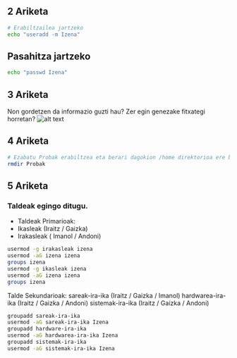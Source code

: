 ## 2 Ariketa

```bash
# Erabiltzailea jartzeko
echo "useradd -m Izena"
```


## Pasahitza jartzeko

```bash
echo "passwd Izena"
```


## 3 Ariketa

Non gordetzen da informazio guzti hau? Zer egin genezake fitxategi horretan?
![alt text](image-4.png)



## 4 Ariketa

```bash
# Ezabatu Probak erabiltzea eta berari dagokion /home direktorioa ere bai agindu bakar batez.
rmdir Probak
```



## 5 Ariketa

### Taldeak egingo ditugu.
- Taldeak Primarioak:
- Ikasleak (Iraitz / Gaizka)
- Irakasleak ( Imanol / Andoni)

```bash
usermod -g irakasleak izena
usermod -aG izena izena
groups izena
usermod -g ikasleak izena
usermod -aG izena izena
groups izena
```

Talde Sekundarioak:
 sareak-ira-ika (Iraitz / Gaizka / Imanol)
 hardwarea-ira-ika (Iraitz / Gaizka / Andoni)
 sistemak-ira-ika (Iraitz / Gaizka / Andoni)

 ```bash
 groupadd sareak-ira-ika
 usermod -aG sareak-ira-ika Izena
 groupadd hardware-ira-ika
 usermod -aG hardwarea-ira-ika Izena
 groupadd sistemak-ira-ika
 usermod -aG sistemak-ira-ika Izena
 ```